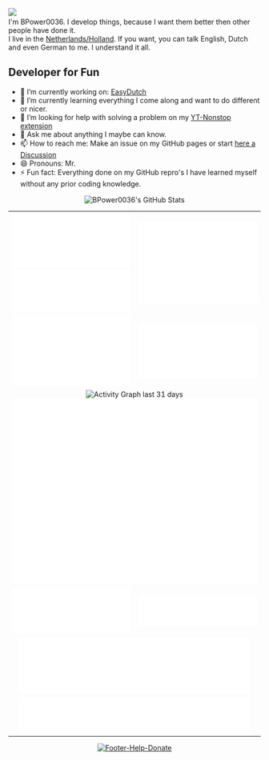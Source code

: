 ![](https://capsule-render.vercel.app/api?type=waving&color=auto&section=header&reversal=true&text=Hi%20there&fontSize=48&fontAlignY=35&height=150) <br>
I'm BPower0036. I develop things, because I want them better then other people have done it. <br>
I live in the [Netherlands/Holland](https://www.openstreetmap.org/relation/2323309#map=5/51.154/9.712). If you want, you can talk English, Dutch and even German to me. I understand it all.

## Developer for Fun
- 🔭 I’m currently working on: [EasyDutch](https://github.com/EasyDutch-uBO/EasyDutch/)
- 🌱 I’m currently learning everything I come along and want to do different or nicer.
- 🤔 I’m looking for help with solving a problem on my [YT-Nonstop extension](https://github.com/BPower0036/YT-Nonstop/issues/8)
- 💬 Ask me about anything I maybe can know.
- 📫 How to reach me: Make an issue on my GitHub pages or start [here a Discussion](https://github.com/BPower0036/BPower0036/discussions)
- 😄 Pronouns: Mr.
- ⚡ Fun fact: Everything done on my GitHub repro's I have learned myself without any prior coding knowledge.

<p align="center">
<img src="https://github-readme-stats.vercel.app/api?username=BPower0036&show_icons=true&count_private=true&include_all_commits=true&theme=radical&border_radius=20px&border_color=FF3B3B&custom_title=All%20My%20Stats%20in%20a%20Nutshell" alt="BPower0036's GitHub Stats" href="" align="center"></img>
</br>
<table align="center">
  <tr>
    <td align="center" width="460">
      <img src=".github/src/metrics.base.svg" alt="Base" width=></img>
      <img src=".github/src/metrics.plugin.lines.svg" alt="Lines"></img>
    </td>
    <td align="center" width="460">
      <img src=".github/src/metrics.plugin.isocalendar.svg" alt="Full-year calendar"></img>
      <tr>
    </td>
  </tr>
  <tr>
    <td align="center" width="460">
      <img src=".github/src/metrics.plugin.habits.charts.svg" alt="Habits charts"></img>
    </td>
    <td align="center" width="460">
       <img src=".github/src/metrics.plugin.followup.user.svg" alt="Follow up"</img>
    </td>
  </tr>
  <tr>
    <td align="center" colspan="2">
      <img src="https://activity-graph.herokuapp.com/graph?username=BPower0036&theme=chartreuse-dark&custom_title=Contribution%20Graph%20last%2031%20days" alt="Activity Graph last 31 days"></img>
      <img src=".github/src/metrics.plugin.skyline.svg" alt="Skyline Current Year"></img>
    </td>
  </tr>
  <tr>
    <td  align="center" width="460">
      <img src=".github/src/metrics.plugin.languages.details2.svg" alt="Top Languages"></img>
      <!-- <img src="https://github-readme-stats.vercel.app/api/top-langs/?username=BPower0036&layout=compact&langs_count=10" alt="Top Languages"></img> -->
    </td>
    <td  align="center" width="460">
       <img src=".github/src/metrics.plugin.languages.details.svg" alt="Languages most used"></img>
    </td
  </tr>
  <tr>
    <td align="center" colspan="2">
      <img src=".github/src/metrics.plugin.reactions.svg" alt="Reactions" width="460"></img>
    </td>
  </tr>
  <tr>
    <td align="center" colspan="2">
       <img src=".github/src/metrics.plugin.people.repository.svg" alt="People reprository" width="460"></img>
    </td>
  </tr>
</table>

<p align="center">
  <a href="https://www.paypal.com/donate?hosted_button_id=M4D2NPZX5NS4C">
    <img src="https://capsule-render.vercel.app/api?type=waving&color=timeGradient&section=footer&reversal=true&text=Please%20support%20me&animation=blinking&fontSize=35&fontAlignY=85&height=100" alt="Footer-Help-Donate"></img>
  </a>
</p>

